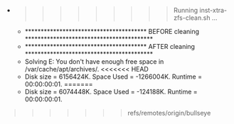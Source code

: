 * >>>>>>>>> Running inst-xtra-zfs-clean.sh ...
  * ***************************************  BEFORE cleaning  *****************************************
  * ***************************************  AFTER cleaning  *****************************************
  * Solving E: You don't have enough free space in /var/cache/apt/archives/.
<<<<<<< HEAD
  * Disk size = 6156424K. Space Used = -1266004K. Runtime = 00:00:00:01.
=======
  * Disk size = 6074448K. Space Used = -124188K. Runtime = 00:00:00:01.
>>>>>>> refs/remotes/origin/bullseye
